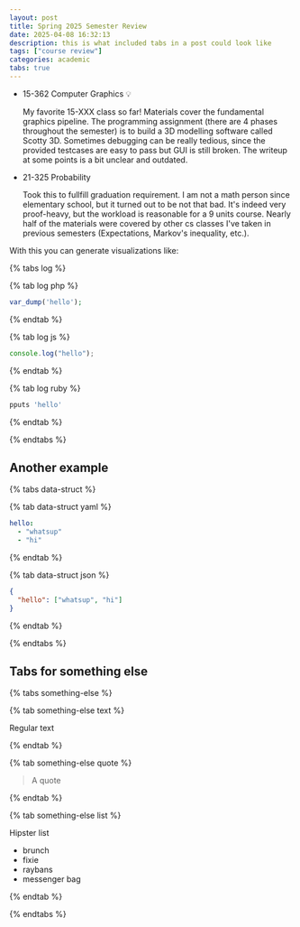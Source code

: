 ```yaml
---
layout: post
title: Spring 2025 Semester Review
date: 2025-04-08 16:32:13
description: this is what included tabs in a post could look like
tags: ["course review"]
categories: academic
tabs: true
---
```


- 15-362 Computer Graphics 💡

  My favorite 15-XXX class so far! Materials cover the fundamental graphics pipeline. The programming assignment (there are 4 phases throughout the semester) is to build a 3D modelling software called Scotty 3D. Sometimes debugging can be really tedious, since the provided testcases are easy to pass but GUI is still broken. The writeup at some points is a bit unclear and outdated.

- 21-325 Probability

  Took this to fullfill graduation requirement. I am not a math person since elementary school, but it turned out to be not that bad. It's indeed very proof-heavy, but the workload is reasonable for a 9 units course. Nearly half of the materials were covered by other cs classes I've taken in previous semesters (Expectations, Markov's inequality, etc.).

With this you can generate visualizations like:

{% tabs log %}

{% tab log php %}

```php
var_dump('hello');
```

{% endtab %}

{% tab log js %}

```javascript
console.log("hello");
```

{% endtab %}

{% tab log ruby %}

```javascript
pputs 'hello'
```

{% endtab %}

{% endtabs %}

## Another example

{% tabs data-struct %}

{% tab data-struct yaml %}

```yaml
hello:
  - "whatsup"
  - "hi"
```

{% endtab %}

{% tab data-struct json %}

```json
{
  "hello": ["whatsup", "hi"]
}
```

{% endtab %}

{% endtabs %}

## Tabs for something else

{% tabs something-else %}

{% tab something-else text %}

Regular text

{% endtab %}

{% tab something-else quote %}

> A quote

{% endtab %}

{% tab something-else list %}

Hipster list

- brunch
- fixie
- raybans
- messenger bag

{% endtab %}

{% endtabs %}
